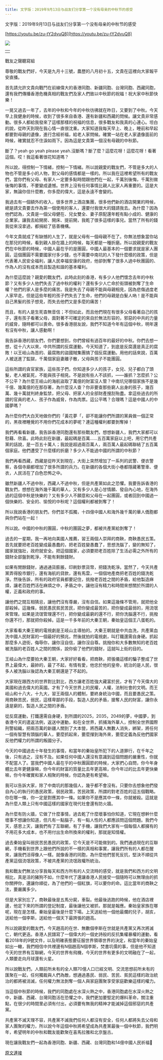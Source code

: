 ```yaml
---
title: 文字版：2019年9月13日与战友们分享第一个没有母亲的中秋节的感受
---
```


文字版：2019年9月13日与战友们分享第一个没有母亲的中秋节的感受

[https://youtu.be/zu-tY2dvuQ8](https://youtu.be/zu-tY2dvuQ8)




[![](https://1.bp.blogspot.com/-ABVSUUNwa6U/XX2YLIhvCeI/AAAAAAAACAg/MftnP86TXokxA1Ti0Kxn634iYLO3hgSnACLcBGAsYHQ/s400/111.PNG)](https://1.bp.blogspot.com/-ABVSUUNwa6U/XX2YLIhvCeI/AAAAAAAACAg/MftnP86TXokxA1Ti0Kxn634iYLO3hgSnACLcBGAsYHQ/s1600/111.PNG)

 

|  |
| --- |
|  |  |


戰友之聲聽寫組







尊敬的戰友們好，今天是九月十三號，農歷的八月初十五，文貴在這裡向大家報平安直播。




首先請允許文貴向戰鬥在前線偉大的香港同胞、新疆同胞、台灣同胞、西藏同胞，還有我們傳播香港危機真相的戰友們及家人們致以中秋節的祝福！祝大家中秋節快樂！




一晃又過去一年了，去年的中秋和今年的中秋彷彿就在昨日，又要到了中秋。今天早上我健身的時候，收到了很多來自香港、還有新疆和西藏的問候。讓文貴非常感動。很多人都給我發來了這樣那樣的祝福的信息，很多戰友和我真的心連心。坦白的說，從昨天到現在我心情一直很沈重。大家知道我每天早上、晚上，睡前和早起都要對母親的遺像，進行念經祈福，給老人家問候。確實一站在老人家遺像面前的時候，確實就忍不住淚如雨下。因為這是文貴第一個沒有母親的中秋節。




斷了？yeah go yeah please yeah.沒斷嗎？斷了麼？這麼花呀！這麼花呀！看著這個。哎！我這看著很花知道嗎？




所以說，得控制一下情緒，控制一下情緒。所以說親愛的戰友們，不管是多大的人物也不管是多小的人物，對父母的感情都是一樣的。所以我在這裡希望所有的戰友們，當你們有父母、有家人一定要多點時間跟他們在一起，千萬別後悔，千萬別做後悔的事情，不要變成遺憾。世界上沒有任何事情比親人比家人再重要的。這是大家，無論你信什麼教，你多麼的偉大，這是永遠不會變的。




我過去有一個額外的收入，很多世界上酒店集團，很多他們新的酒店開業的時候，總是請文貴要去作為第一個使用的客人，還要付我很大的錢請我去。為什麼？因為他們認為，文貴是一個父母健在、兒女雙全、妻子原配還年輕有點小成的、健康的企業家。讓我去給開房、開床、提前開，我乾了很多這樣的事兒。當然了所有的錢我從來沒拿過，都捐給了慈善機構。




今年文貴就成了有缺憾的人生了，就是父母有一個母親不在了。你無法想象當你站在那兒的時候，看到親人掛在牆上的時候，每天都是一種折磨。所以說親愛的戰友們在中秋節的時候，中國人最在乎的是團圓，中國人最基本的一個要求就是家人團圓，這個團圓不需要國家付多少錢，也不需要中南坑的人下發什麼樣的政策，但是代表著人民安全福利，讓人民幸福安康的政府，他卻剝奪了很多人過中秋團圓的、作為人的沒有成本而且製造和諧的基本權利。




為什麼這麼說？親愛的戰友們，此時此刻的香港，有多少人他們懷念去年的中秋節？又有多少人他們失去了過中秋的權利？還有多少人亡命於街頭被剝奪了生命權？他們的家人是多麼的痛苦。我是失去了母親不能與母親相見，因為悲傷過度老人家早走。但是這些年輕的孩子們失去了生命，他們的母親是白髮人吶！是不能與自己黑髮的孩子想見，而失去他們又是多麼的痛苦！




而且，有的人是生死杳無音信；不但如此，而且他們現在有很多父母看著自己的孩子，還有孩子看著父母，面對著不可確定的來自於無法形容的，邪惡的中共的力量的威脅，隨時都可以喪命。很多香港朋友說，我們不知道今年有這個中秋，明年還有沒有中秋，讓人感動啊！




我告訴香港的朋友們，你們要想到，你們曾經有過百年的最好的中秋。你們去想一想，從十八大以來，中共所謂的反腐運動，今天知道了，到底是反腐還是真正的腐敗！以王岐山為首的、最腐敗的盜國賊集團搞了個反腐運動。用他的話來說，百萬人被送進了監獄，千萬個家庭妻離子散，父母與孩子不能團圓。




這些所謂的貪官家族，這些孩子們，你知道多少人的孩子，女兒、兒子都白了頭髮，老人被氣死，不能與孩子相見。不是說有些人不該抓，——誰抓？怎麼抓？公不公平？為什麼王岐山的海航盜取了萬億的財富沒人管？中南坑兒哪個家族不是幾千億、幾萬億的在那存著，為什麼沒人查？你非要查那些窮人出身的孩子，幾百萬、幾十萬就判終身監禁，把父母、把家人的全部財產搜刮殆盡。拿這些過去的所謂的官員的老人、孩子作為威脅，作為肉票。這公平嗎？合理嗎？這是中國人的中國夢嗎？




為什麼你們大白天地做你們的「黃花夢「，卻不能讓你們所謂的黨員做一個正常的，黑夜裡睡覺的不用你們花成本的夢呢？連這種權利都要剝奪掉！




我們再看看新疆，我告訴香港同胞還有那些戰友們，想想新疆人，我們大家都可以慰藉、欣喜。此時此刻在新疆，最起碼是百萬……五百萬家庭以上吧，用它們共產黨的話說，是一百五十萬人；我說是超過兩百萬人，兩百萬人最起碼聯結了五百萬個家庭。他們遭受了什麼樣的折磨？多少人不能過中國的所謂的中秋節？




我們再看西藏，西藏是從昨天到現在，大街上突然增加了一系列的武警、便衣警察，各個寺廟都增加了很多所謂的兵力。在新疆的各個大街小巷都隱藏著警車、便衣，人民活在了白色恐怖之中。




雖然新疆人不過中秋，西藏人不過中秋，但是共產黨如此之恐懼。我要告訴香港的戰友們，想想在海外幾千萬的華人，又有多少人是心甘情願、發自內心地，在海外過的這個中秋是快樂的？又有多少人不願意和父母在一起團圓，或者回到中國過一個快樂的、安全的、愉悅的中秋呢？這個權利都被剝奪了！




所以我說香港的朋友們，你們並不孤獨，十四億中國人和海外幾千萬的華人僑胞都與你們站在一起！




所以說。中國的中秋的團圓，中秋的團圓之夢，都被共產黨給剝奪了！




過去的一星期，我一再地向美國人推薦，習王兩個人崇拜的商鞅，商鞅愚民五策。首先就要把老百姓變成最愚蠢的，把老百姓變愚蠢了，思想洗腦了，變的無知了，國家就強壯，政府就安全。把這個國家，必須要把老百姓除了生活必需之外所有的錢財全部盤剝乾淨，不能有剩餘錢財。




如果有閒餘錢財，通過通貨膨脹，印刷鈔票貨幣，把錢洗乾淨。當然了，今天共產黨弄得股市銀行，還有海航的貸款，還有馬雲，一個個地產商把老百姓的錢洗乾淨。然後告訴，所有的政府官員都要記住，挑撥老百姓之間的矛盾，給他製造麻煩，讓老百姓們活在麻煩之中，矛盾之中，讓他沒有精力和時間來想關於所謂的人權，正義和政府的事。




讓他們之間互相猜忌，讓他們沒有尊嚴，沒有自信。如果這幾條不管用，就把他全部殺掉。這幾條，弱民愚民貧民苦民，把你變成最苦的，把你變成最弱的，用流氓來管理。如果是流氓管理還不行，把你變成最窮的還不行，把你洗腦還不行，挑撥你還不行，那就把你殺掉。這是一千多年前的大秦王朝，秦始皇這個王八蛋乾的。




大家看看大秦王朝的電視劇是王岐山主導拍的。大秦王朝就是中共血洗，共產黨血洗中國人民財富的一個最好的預兆，然後就拍的電視劇，叫打鐵還需自身硬。抓起那麼多人遊街，侮辱你，讓你沒自信，讓你沒自尊。挑撥你和大多數無知的老百姓被洗腦的老百姓人之間的關係，說你偷了他們的錢財，這就叫上街的目的。




王岐山為什麼要拍大秦王朝，大家好好看看，把商鞅，把張儀這樣的騙子整成了世界上最偉大，最帥的，最了不起，有情有愛，他忠於他的皇帝，統治的是人民，很多人被洗腦以後認為大秦王朝還是了不起的。




大家現在跟西方的世界對比對比，西方讓老百姓強大藏富於民，才有了今天偉大的美國和過去偉大的英國。才有了今天世界上的民權，人權，法制社會的文明。而王岐山和十八大，十九大，習王兩個人的體制，要終身統治中國，而且要愚民之策。用商鞅苦民，弱民，這樣卑鄙的手段，製造人民的矛盾，搶奪人民的財富，讓你永遠是窮的，製造人民之間的矛盾。




從反腐運動，打鐵還需自身硬，到所謂的2025，2035，2049的夢，中國夢，到香港今天的遣返法例，返送中運動，和在全世界，抓捕海外華人，控制全世界國際刑警組織，把兩百萬的新疆人關到了大本營，將西藏人無數人消失，綁架，將任何一個有智慧有頭腦的華人，要麼抓起來，要麼攆到海外來，要麼定義為反他們國家反他們權力的所謂的叛國分子。




今天的中國過去十年發生的事情，和當年的秦始皇所犯下的人道罪行，在千年之後，只有過之，沒有不及。如果任何中國人還沒有意識到這個問題的嚴重性，你就不配當人了。當我們中國人最在乎的中秋團圓節的時候，大家捫心自問，你今年身體比去年更健康嘛，你今年的財富的質量比去年更高嘛，你今年过的比去年更快樂嘛，你今年確實和家人相聚的時候，你認為更有希望嘛。




我可以告訴大家，除了中南坑的那幾個人，幾乎都不會沒有。只要你去想象他們發自內心的執行的愚民政策，弱民政策，苦民政策，所謂的對老百姓的這五個戰略。你在哪一條，你一定是對應其中一條。如果你不是應其中一條，你就被殺。這就是為什麼人類上只有中國這樣的國家在現代社會還有防火牆。




為什麼有防火牆，它做了什麼事情，過去乾了什麼壞事怕你知道，它現在想幹什麼壞事不想讓你知道，但凡有一點腦子，有一點人性的人都應該問這個問題。我們今天，感恩上天，讓我們有了互聯網，有了手機，讓我們大家有一個每個人都擁有的不用花多大成本，也不用付出生命所換來的權利，那就是知情權。

過去秦始皇叫弱民苦民愚民的政策，它今天是不可能做到的。我們通過現在的互聯網，手機看到世界上跟他們所說的不一樣的真相和事實，讓我們所有的人都在醒來，讓我們活得像人一樣。就像香港的同胞，為什麼他們誓死反抗，堅決不順從共產黨這個流氓政策，不被共產黨的流氓政權所統治。




我和戰友們無法分享我每天和西方所有的人交流時的感受，就是我們和西方的文明相比，真是活的豬狗不如，什麼年代了還讓香港人民接受一個隨時可以無理由的抓你關押你，還讓你順從，為了他們的一個紅旗，可以要你的命。這比當年的商鞅之法，要嚴厲多少。




但是大家別忘了，商鞅最後是五馬分屍，車裂。他最後逃跑的時候，他在酒店裡邊，他定下來的所謂的登記制度，最後讓他又被抓，那就是報應。秦始皇家族在哪呢，現在是怎樣。秦始皇最後是什麼下場。上天送給他一個他最爛的兒子，胡亥，送給他一個李斯，送給他一個天下最誇張的趙高。







所以說親愛的戰友們，今天趙高的在世、無數個李斯在世就是共產黨又再次將滅亡，朝代更迭。香港人民譜寫了一個偉大的一個史詩般的反抗集權暴權的運動，看看2018年的9號文件，以及明確表態要征服世界領導世界的決定，和當年的秦始皇如出一轍，我們相信中共裡邊有N個趙高N個李斯，焚書坑儒的事，但是他不知道今天的世界有互聯網，今天的世界有飛機，今天的世界有更多的文明融在了一起，人類要走向月球還有火星。




所以說戰友們，人類前所未有的全人類70億人口已經文明、交流思想前所未有的匯聚在一起，任何獨裁與人們為敵，想通過愚民、弱民、苦民、貧民這樣的政治統治的都將被消滅，任何權力無法剝奪一個人與家庭團聚享受家庭歡樂這樣的權力。




当這個中秋節的時候，我們的同胞處在水深火熱之中，香港同胞處在水深火熱之中，新疆、西藏、台灣同胞活在恐懼之中，我們更加要堅定的爆料革命，關注重點，在很少的時間里必須有付出，必須要有無我的精神才能滅掉這個邪惡的共產黨。




共產黨不滅天理不容，共產黨不滅我們任何人都沒有安全，任何人都將失去父母和家人團聚的權力，所以說今年這個中秋將希望成為共產黨最後一個中秋節，我們明年，希望明年的中秋和戰友能歡聚在喜馬拉雅和北京盤古。




現在讓我戰友們一起為香港同胞、新疆、西藏、台灣同胞和14億中國人民祈福🙏

[原文連接](http://littleantvoice.blogspot.com/2019/09/2019913.html)